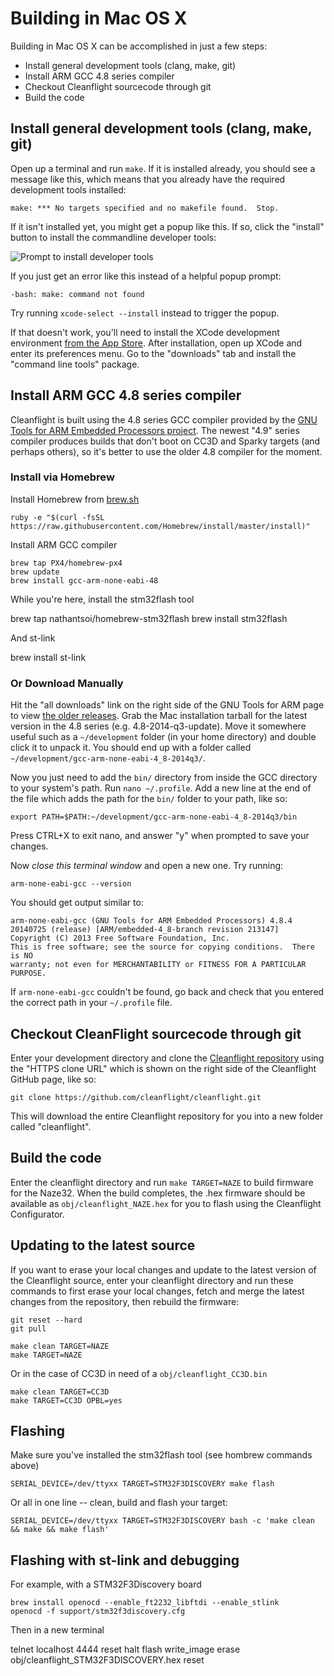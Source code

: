 # Building in Mac OS X

Building in Mac OS X can be accomplished in just a few steps:

* Install general development tools (clang, make, git)
* Install ARM GCC 4.8 series compiler
* Checkout Cleanflight sourcecode through git
* Build the code

## Install general development tools (clang, make, git)

Open up a terminal and run `make`. If it is installed already, you should see a message like this, which means that you
already have the required development tools installed:

```
make: *** No targets specified and no makefile found.  Stop.
```

If it isn't installed yet, you might get a popup like this. If so, click the "install" button to install the commandline
developer tools:

![Prompt to install developer tools](assets/mac-prompt-tools-install.png)

If you just get an error like this instead of a helpful popup prompt:

```
-bash: make: command not found
```

Try running `xcode-select --install` instead to trigger the popup.

If that doesn't work, you'll need to install the XCode development environment [from the App Store][]. After
installation, open up XCode and enter its preferences menu. Go to the "downloads" tab and install the 
"command line tools" package.

[from the App Store]: https://itunes.apple.com/us/app/xcode/id497799835

## Install ARM GCC 4.8 series compiler

Cleanflight is built using the 4.8 series GCC compiler provided by the [GNU Tools for ARM Embedded Processors project][].
The newest "4.9" series compiler produces builds that don't boot on CC3D and Sparky targets (and perhaps others), so it's
better to use the older 4.8 compiler for the moment.

### Install via Homebrew

Install Homebrew from [brew.sh](https://brew.sh)

    ruby -e "$(curl -fsSL https://raw.githubusercontent.com/Homebrew/install/master/install)"

Install ARM GCC compiler

    brew tap PX4/homebrew-px4
    brew update
    brew install gcc-arm-none-eabi-48

While you're here, install the stm32flash tool

   brew tap nathantsoi/homebrew-stm32flash
   brew install stm32flash

And st-link

   brew install st-link

### Or Download Manually

Hit the "all downloads" link on the right side of the GNU Tools for ARM page to view [the older releases][]. Grab the
Mac installation tarball for the latest version in the 4.8 series (e.g. 4.8-2014-q3-update). Move it somewhere useful 
such as a `~/development` folder (in your home directory) and double click it to unpack it. You should end up with a 
folder called `~/development/gcc-arm-none-eabi-4_8-2014q3/`.

Now you just need to add the `bin/` directory from inside the GCC directory to your system's path. Run `nano ~/.profile`. Add a
new line at the end of the file which adds the path for the `bin/` folder to your path, like so:

```
export PATH=$PATH:~/development/gcc-arm-none-eabi-4_8-2014q3/bin
```

Press CTRL+X to exit nano, and answer "y" when prompted to save your changes.

Now *close this terminal window* and open a new one. Try running:

```
arm-none-eabi-gcc --version
```

You should get output similar to:

```
arm-none-eabi-gcc (GNU Tools for ARM Embedded Processors) 4.8.4 20140725 (release) [ARM/embedded-4_8-branch revision 213147]
Copyright (C) 2013 Free Software Foundation, Inc.
This is free software; see the source for copying conditions.  There is NO
warranty; not even for MERCHANTABILITY or FITNESS FOR A PARTICULAR PURPOSE.
```

If `arm-none-eabi-gcc` couldn't be found, go back and check that you entered the correct path in your `~/.profile` file.

[GNU Tools for ARM Embedded Processors project]: https://launchpad.net/gcc-arm-embedded
[the older releases]: https://launchpad.net/gcc-arm-embedded/+download

## Checkout CleanFlight sourcecode through git

Enter your development directory and clone the [Cleanflight repository][] using the "HTTPS clone URL" which is shown on
the right side of the Cleanflight GitHub page, like so:

```
git clone https://github.com/cleanflight/cleanflight.git
```

This will download the entire Cleanflight repository for you into a new folder called "cleanflight".

[CleanFlight repository]: https://github.com/cleanflight/cleanflight

## Build the code

Enter the cleanflight directory and run `make TARGET=NAZE` to build firmware for the Naze32. When the build completes,
the .hex firmware should be available as `obj/cleanflight_NAZE.hex` for you to flash using the Cleanflight
Configurator.

## Updating to the latest source

If you want to erase your local changes and update to the latest version of the Cleanflight source, enter your
cleanflight directory and run these commands to first erase your local changes, fetch and merge the latest
changes from the repository, then rebuild the firmware:

```
git reset --hard
git pull

make clean TARGET=NAZE
make TARGET=NAZE
```

Or in the case of CC3D in need of a `obj/cleanflight_CC3D.bin`
```
make clean TARGET=CC3D
make TARGET=CC3D OPBL=yes
```

## Flashing

Make sure you've installed the stm32flash tool (see hombrew commands above)

    SERIAL_DEVICE=/dev/ttyxx TARGET=STM32F3DISCOVERY make flash

Or all in one line -- clean, build and flash your target:

    SERIAL_DEVICE=/dev/ttyxx TARGET=STM32F3DISCOVERY bash -c 'make clean && make && make flash'

## Flashing with st-link and debugging

For example, with a STM32F3Discovery board

    brew install openocd --enable_ft2232_libftdi --enable_stlink
    openocd -f support/stm32f3discovery.cfg

Then in a new terminal

   telnet localhost 4444
   reset halt
   flash write_image erase obj/cleanflight_STM32F3DISCOVERY.hex
   reset
